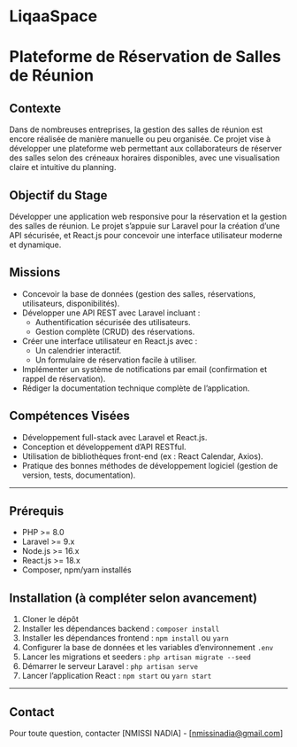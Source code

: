 # LiqaaSpace
# Plateforme de Réservation de Salles de Réunion

## Contexte

Dans de nombreuses entreprises, la gestion des salles de réunion est encore réalisée de manière manuelle ou peu organisée. Ce projet vise à développer une plateforme web permettant aux collaborateurs de réserver des salles selon des créneaux horaires disponibles, avec une visualisation claire et intuitive du planning.

## Objectif du Stage

Développer une application web responsive pour la réservation et la gestion des salles de réunion. Le projet s’appuie sur Laravel pour la création d’une API sécurisée, et React.js pour concevoir une interface utilisateur moderne et dynamique.

## Missions

- Concevoir la base de données (gestion des salles, réservations, utilisateurs, disponibilités).
- Développer une API REST avec Laravel incluant :
  - Authentification sécurisée des utilisateurs.
  - Gestion complète (CRUD) des réservations.
- Créer une interface utilisateur en React.js avec :
  - Un calendrier interactif.
  - Un formulaire de réservation facile à utiliser.
- Implémenter un système de notifications par email (confirmation et rappel de réservation).
- Rédiger la documentation technique complète de l’application.

## Compétences Visées

- Développement full-stack avec Laravel et React.js.
- Conception et développement d’API RESTful.
- Utilisation de bibliothèques front-end (ex : React Calendar, Axios).
- Pratique des bonnes méthodes de développement logiciel (gestion de version, tests, documentation).

---

## Prérequis

- PHP >= 8.0
- Laravel >= 9.x
- Node.js >= 16.x
- React.js >= 18.x
- Composer, npm/yarn installés

## Installation (à compléter selon avancement)

1. Cloner le dépôt  
2. Installer les dépendances backend : `composer install`  
3. Installer les dépendances frontend : `npm install` ou `yarn`  
4. Configurer la base de données et les variables d’environnement `.env`  
5. Lancer les migrations et seeders : `php artisan migrate --seed`  
6. Démarrer le serveur Laravel : `php artisan serve`  
7. Lancer l’application React : `npm start` ou `yarn start`

---

## Contact

Pour toute question, contacter [NMISSI NADIA] - [nmissinadia@gmail.com]
